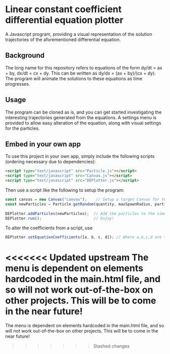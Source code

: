 # Linear constant coefficient differential equation plotter
A Javascript program, providing a visual representation of the solution trajectories of the aforementioned differential equation.

## Background
The long name for this repository refers to equations of the form
dy/dt = ax + by,
dx/dt = cx + dy.
This can be written as dy/dx = (ax + by)/(cx + dy).
The program will animate the solutions to these equations as time progresses.


## Usage
The program can be cloned as is, and you can get started investigating the interesting trajectories generated from the equations.
A settings menu is provided to allow easy alteration of the equation, along with visual settings for the particles.


## Embed in your own app
To use this project in your own app, simply include the following scripts (ordering necessary due to dependencies):
```html
<script type="text/javascript" src="Particle.js"></script>
<script type="text/javascript" src="Canvas.js"></script>
<script type="text/javascript" src="DEPlotter.js"></script>
```
Then use a script like the following to setup the program:
```js
const canvas = new Canvas("canvas");    // Setup a target Canvas for the program
const newParticles = Particle.getRandom(quantity, maxSpawnRadius, particleRadius); // Generate some particles to display
    
DEPlotter.addParticles(newParticles);  // Add the particles to the simulation
DEPlotter.run();                       // Enjoy!
 ```

To alter the coefficients from a script, use 
```js
DEPlotter.setEquationCoefficients([a, b, c, d]); // Where a,b,c,d are the 4 corresponding coefficients in the equation
```

<<<<<<< Updated upstream
The menu is dependent on elements hardcoded in the main.html file, and so will not work out-of-the-box on other projects. This will be to come in the near future!
=======
The menu is dependent on elements hardcoded in the main.html file, and so will not work out-of-the-box on other projects. This will be to come in the near future!
>>>>>>> Stashed changes
